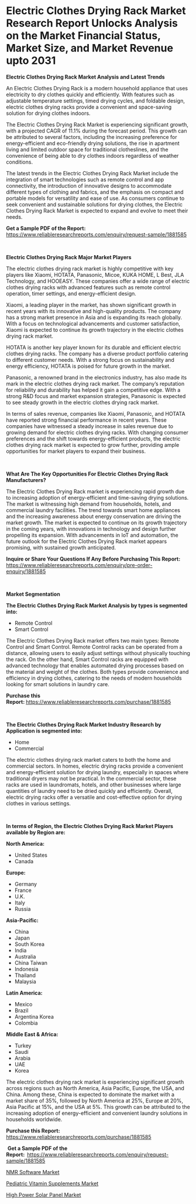 <p><h1>Electric Clothes Drying Rack Market Research Report Unlocks Analysis on the Market Financial Status, Market Size, and Market Revenue upto 2031</h1></p><p><strong>Electric Clothes Drying Rack Market Analysis and Latest Trends</strong></p>
<p><p>An Electric Clothes Drying Rack is a modern household appliance that uses electricity to dry clothes quickly and efficiently. With features such as adjustable temperature settings, timed drying cycles, and foldable design, electric clothes drying racks provide a convenient and space-saving solution for drying clothes indoors.</p><p>The Electric Clothes Drying Rack Market is experiencing significant growth, with a projected CAGR of 11.1% during the forecast period. This growth can be attributed to several factors, including the increasing preference for energy-efficient and eco-friendly drying solutions, the rise in apartment living and limited outdoor space for traditional clotheslines, and the convenience of being able to dry clothes indoors regardless of weather conditions.</p><p>The latest trends in the Electric Clothes Drying Rack Market include the integration of smart technologies such as remote control and app connectivity, the introduction of innovative designs to accommodate different types of clothing and fabrics, and the emphasis on compact and portable models for versatility and ease of use. As consumers continue to seek convenient and sustainable solutions for drying clothes, the Electric Clothes Drying Rack Market is expected to expand and evolve to meet their needs.</p></p>
<p><strong>Get a Sample PDF of the Report:&nbsp;</strong> <a href="https://www.reliableresearchreports.com/enquiry/request-sample/1881585">https://www.reliableresearchreports.com/enquiry/request-sample/1881585</a></p>
<p>&nbsp;</p>
<p><strong>Electric Clothes Drying Rack Major Market Players</strong></p>
<p><p>The electric clothes drying rack market is highly competitive with key players like Xiaomi, HOTATA, Panasonic, Micoe, KUKA HOME, L Best, JLA Technology, and HOOEASY. These companies offer a wide range of electric clothes drying racks with advanced features such as remote control operation, timer settings, and energy-efficient design.</p><p>Xiaomi, a leading player in the market, has shown significant growth in recent years with its innovative and high-quality products. The company has a strong market presence in Asia and is expanding its reach globally. With a focus on technological advancements and customer satisfaction, Xiaomi is expected to continue its growth trajectory in the electric clothes drying rack market.</p><p>HOTATA is another key player known for its durable and efficient electric clothes drying racks. The company has a diverse product portfolio catering to different customer needs. With a strong focus on sustainability and energy efficiency, HOTATA is poised for future growth in the market.</p><p>Panasonic, a renowned brand in the electronics industry, has also made its mark in the electric clothes drying rack market. The company’s reputation for reliability and durability has helped it gain a competitive edge. With a strong R&D focus and market expansion strategies, Panasonic is expected to see steady growth in the electric clothes drying rack market.</p><p>In terms of sales revenue, companies like Xiaomi, Panasonic, and HOTATA have reported strong financial performance in recent years. These companies have witnessed a steady increase in sales revenue due to growing demand for electric clothes drying racks. With changing consumer preferences and the shift towards energy-efficient products, the electric clothes drying rack market is expected to grow further, providing ample opportunities for market players to expand their business.</p></p>
<p>&nbsp;</p>
<p><strong>What Are The Key Opportunities For Electric Clothes Drying Rack Manufacturers?</strong></p>
<p><p>The Electric Clothes Drying Rack market is experiencing rapid growth due to increasing adoption of energy-efficient and time-saving drying solutions. The market is witnessing high demand from households, hotels, and commercial laundry facilities. The trend towards smart home appliances and the increasing awareness about energy conservation are driving the market growth. The market is expected to continue on its growth trajectory in the coming years, with innovations in technology and design further propelling its expansion. With advancements in IoT and automation, the future outlook for the Electric Clothes Drying Rack market appears promising, with sustained growth anticipated.</p></p>
<p><strong>Inquire or Share Your Questions If Any Before Purchasing This Report:</strong> <a href="https://www.reliableresearchreports.com/enquiry/pre-order-enquiry/1881585">https://www.reliableresearchreports.com/enquiry/pre-order-enquiry/1881585</a></p>
<p>&nbsp;</p>
<p><strong>Market Segmentation</strong></p>
<p><strong>The Electric Clothes Drying Rack Market Analysis by types is segmented into:</strong></p>
<p><ul><li>Remote Control</li><li>Smart Control</li></ul></p>
<p><p>The Electric Clothes Drying Rack market offers two main types: Remote Control and Smart Control. Remote Control racks can be operated from a distance, allowing users to easily adjust settings without physically touching the rack. On the other hand, Smart Control racks are equipped with advanced technology that enables automated drying processes based on the material and weight of the clothes. Both types provide convenience and efficiency in drying clothes, catering to the needs of modern households looking for smart solutions in laundry care.</p></p>
<p><strong>Purchase this Report:&nbsp;</strong><a href="https://www.reliableresearchreports.com/purchase/1881585">https://www.reliableresearchreports.com/purchase/1881585</a></p>
<p>&nbsp;</p>
<p><strong>The Electric Clothes Drying Rack Market Industry Research by Application is segmented into:</strong></p>
<p><ul><li>Home</li><li>Commercial</li></ul></p>
<p><p>The electric clothes drying rack market caters to both the home and commercial sectors. In homes, electric drying racks provide a convenient and energy-efficient solution for drying laundry, especially in spaces where traditional dryers may not be practical. In the commercial sector, these racks are used in laundromats, hotels, and other businesses where large quantities of laundry need to be dried quickly and efficiently. Overall, electric drying racks offer a versatile and cost-effective option for drying clothes in various settings.</p></p>
<p>&nbsp;</p>
<p><strong>In terms of Region, the Electric Clothes Drying Rack Market Players available by Region are:</strong></p>
<p>
    <p> <strong> North America: </strong>
        <ul>
            <li>United States</li>
            <li>Canada</li>
        </ul>
        </p> 
    <p> <strong> Europe: </strong>
        <ul>
            <li>Germany</li>
            <li>France</li>
            <li>U.K.</li>
            <li>Italy</li>
            <li>Russia</li>
        </ul>
        </p> 
    <p> <strong> Asia-Pacific: </strong>
        <ul>
            <li>China</li>
            <li>Japan</li>
            <li>South Korea</li>
            <li>India</li>
            <li>Australia</li>
            <li>China Taiwan</li>
            <li>Indonesia</li>
            <li>Thailand</li>
            <li>Malaysia</li>
        </ul>
        </p> 
    <p> <strong> Latin America: </strong>
        <ul>
            <li>Mexico</li>
            <li>Brazil</li>
            <li>Argentina Korea</li>
            <li>Colombia</li>
        </ul>
        </p> 
    <p> <strong> Middle East & Africa: </strong>
        <ul>
            <li>Turkey</li>
            <li>Saudi</li>
            <li>Arabia</li>
            <li>UAE</li>
            <li>Korea</li>
        </ul>
    </p>
    </p>
<p><p>The electric clothes drying rack market is experiencing significant growth across regions such as North America, Asia Pacific, Europe, the USA, and China. Among these, China is expected to dominate the market with a market share of 35%, followed by North America at 25%, Europe at 20%, Asia Pacific at 15%, and the USA at 5%. This growth can be attributed to the increasing adoption of energy-efficient and convenient laundry solutions in households worldwide.</p></p>
<p><strong>Purchase this Report: </strong><a href="https://www.reliableresearchreports.com/purchase/1881585">https://www.reliableresearchreports.com/purchase/1881585</a></p>
<p>&nbsp;<strong>Get a Sample PDF of the Report:&nbsp;&nbsp;</strong><a href="https://www.reliableresearchreports.com/enquiry/request-sample/1881585">https://www.reliableresearchreports.com/enquiry/request-sample/1881585</a></p>
<p><strong></strong></p>
<p><p><a href="https://www.linkedin.com/pulse/nmr-software-market-research-report-reveals-latest-trends-opportunities-vzb0f?trackingId=PkWrrzWxcLFajUpuNek0qg%3D%3D">NMR Software Market</a></p><p><a href="https://www.linkedin.com/pulse/pediatric-vitamin-supplements-market-offers-provide-insightful-xfbpf?trackingId=jImezea%2BWy%2B7DkVusXac7g%3D%3D">Pediatric Vitamin Supplements Market</a></p><p><a href="https://github.com/ChiragRp1/Market-Research-Report-List-4/blob/main/high-power-solar-panel-market.md">High Power Solar Panel Market</a></p></p>